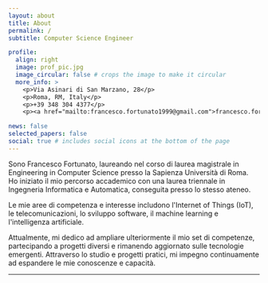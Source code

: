 ```yaml
---
layout: about
title: About
permalink: /
subtitle: Computer Science Engineer

profile:
  align: right
  image: prof_pic.jpg
  image_circular: false # crops the image to make it circular
  more_info: >
    <p>Via Asinari di San Marzano, 28</p>
    <p>Roma, RM, Italy</p>
    <p>+39 348 304 4377</p>
    <p><a href="mailto:francesco.fortunato1999@gmail.com">francesco.fortunato1999@gmail.com</a></p>

news: false
selected_papers: false
social: true # includes social icons at the bottom of the page
---
```


Sono Francesco Fortunato, laureando nel corso di laurea magistrale in Engineering in Computer Science presso la Sapienza Università di Roma. Ho iniziato il mio percorso accademico con una laurea triennale in Ingegneria Informatica e Automatica, conseguita presso lo stesso ateneo.

Le mie aree di competenza e interesse includono l'Internet of Things (IoT), le telecomunicazioni, lo sviluppo software, il machine learning e l'intelligenza artificiale.

Attualmente, mi dedico ad ampliare ulteriormente il mio set di competenze, partecipando a progetti diversi e rimanendo aggiornato sulle tecnologie emergenti. Attraverso lo studio e progetti pratici, mi impegno continuamente ad espandere le mie conoscenze e capacità.

---
